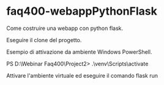 # faq400-webappPythonFlask
Come costruire una webapp con python flask.

Eseguire il clone del progetto.

Esempio di attivazione da ambiente Windows PowerShell.

PS D:\Webinar Faq400\Project2> .\venv\Scripts\activate

Attivare l'ambiente virtuale ed eseguire il comando flask run
